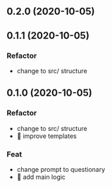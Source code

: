 ## 0.2.0 (2020-10-05)

## 0.1.1 (2020-10-05)
### Refactor

- change to src/ structure

## 0.1.0 (2020-10-05)

### Refactor

- change to src/ structure
- :lipstick: improve templates

### Feat

- change prompt to questionary
- :rocket: add main logic
